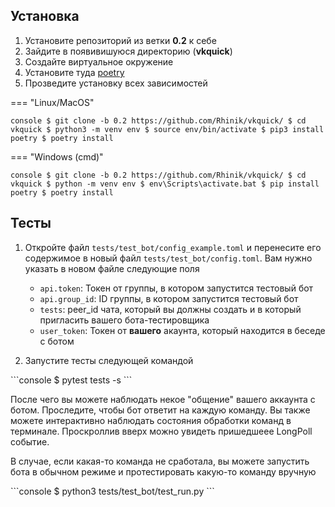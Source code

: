 ## Установка
1. Установите репозиторий из ветки __0.2__ к себе
2. Зайдите в появивишуюся директорию (__vkquick__)
3. Создайте виртуальное окружение
4. Установите туда [poetry](https://github.com/python-poetry/poetry)
5. Прозведите установку всех зависимостей

=== "Linux/MacOS"
    <div class="termy">
    ```console
    $ git clone -b 0.2 https://github.com/Rhinik/vkquick/
    $ cd vkquick
    $ python3 -m venv env
    $ source env/bin/activate
    $ pip3 install poetry
    $ poetry install
    ```
    </div>

=== "Windows (cmd)"
    <div class="termy">
    ```console
    $ git clone -b 0.2 https://github.com/Rhinik/vkquick/
    $ cd vkquick
    $ python -m venv env
    $ env\Scripts\activate.bat
    $ pip install poetry
    $ poetry install
    ```
    </div>

## Тесты
1. Откройте файл `tests/test_bot/config_example.toml` и перенесите его содержимое в новый файл `tests/test_bot/config.toml`. Вам нужно указать в новом файле следующие поля
    * `api.token`: Токен от группы, в котором запустится тестовый бот
    * `api.group_id`: ID группы, в котором запустится тестовый бот
    * `tests`: peer_id чата, который вы должны создать и в который пригласить вашего бота-тестировщика
    * `user_token`: Токен от __вашего__ акаунта, который находится в беседе с ботом


2. Запустите тесты следующей командой

<div class="termy">
```console
$ pytest tests -s
```
</div>

После чего вы можете наблюдать некое "общение" вашего аккаунта с ботом. Проследите, чтобы бот ответит на каждую команду. Вы также можете интерактивно наблюдать состояния обработки команд в терминале. Проскроллив вверх можно увидеть пришедшеее LongPoll событие.


В случае, если какая-то команда не сработала, вы можете запустить бота в обычном режиме и протестировать какую-то команду вручную

<div class="termy">
```console
$ python3 tests/test_bot/test_run.py
```
</div>
